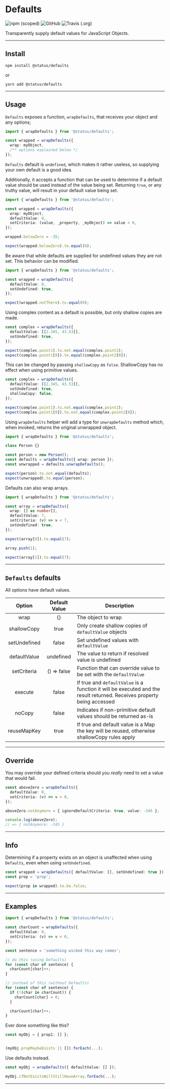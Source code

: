 # Defaults

![npm (scoped)](https://img.shields.io/npm/v/@status/defaults.svg?style=plastic)
![GitHub](https://img.shields.io/github/license/jfrazx/defaults.svg?style=plastic)
![Travis (.org)](https://img.shields.io/travis/jfrazx/defaults.svg?style=plastic)

Transparently supply default values for JavaScript Objects.

---

## Install

`npm install @status/defaults`

or

`yarn add @status/defaults`

---

## Usage

`Defaults` exposes a function, `wrapDefaults`, that receives your object and any options;

```typescript
import { wrapDefaults } from '@status/defaults';

const wrapped = wrapDefaults({
  wrap: myObject,
  /** options explained below */
});
```

`Defaults` default is `undefined`, which makes it rather useless, so supplying your own default is a good idea.

Additionally, it accepts a function that can be used to determine if a default value should be used instead of the value being set. Returning `true`, or any truthy value, will result in your default value being set.

```typescript
import { wrapDefaults } from '@status/defaults';

const wrapped = wrapDefaults({
  wrap: myObject,
  defaultValue: 0,
  setCriteria: (value, _property, _myObject) => value < 0,
});

wrapped.belowZero = -35;

expect(wrapped.belowZero).to.equal(0);
```

Be aware that while defaults are supplied for undefined values they are not set. This behavior can be modified.

```typescript
import { wrapDefaults } from '@status/defaults';

const wrapped = wrapDefaults({
  defaultValue: 0,
  setUndefined: true,
});

expect(wrapped.notThere).to.equal(0);
```

Using complex content as a default is possible, but only shallow copies are made.

```typescript
const complex = wrapDefaults({
  defaultValue: [[2.345, 43.53]],
  setUndefined: true,
});

expect(complex.point1).to.not.equal(complex.point2);
expect(complex.point1[0]).to.equal(complex.point2[0]);
```

This can be changed by passing `shallowCopy` as `false`. ShallowCopy has no effect when using primitive values.

```typescript
const complex = wrapDefaults({
  defaultValue: [[2.345, 43.53]],
  setUndefined: true,
  shallowCopy: false,
});

expect(complex.point1).to.not.equal(complex.point2);
expect(complex.point1[0]).to.not.equal(complex.point2[0]);
```

Using `wrapDefaults` helper will add a type for `unwrapDefaults` method which, when invoked, returns the original unwrapped object.

```typescript
import { wrapDefaults } from '@status/defaults';

class Person {}

const person = new Person();
const defaults = wrapDefaults({ wrap: person });
const unwrapped = defaults.unwrapDefaults();

expect(person).to.not.equal(defaults);
expect(unwrapped).to.equal(person);
```

Defaults can also wrap arrays.

```typescript
import { wrapDefaults } from '@status/defaults';

const array = wrapDefaults({
  wrap: [] as number[],
  defaultValue: 7,
  setCriteria: (v) => v < 7,
  setUndefined: true,
});

expect(array[0]).to.equal(7);

array.push(1);

expect(array[1]).to.equal(7);
```

---

## `Defaults` defaults

All options have default values.

|    Option    | Default Value | Description                                                                                                            |
| :----------: | :-----------: | ---------------------------------------------------------------------------------------------------------------------- |
|     wrap     |      {}       | The object to wrap                                                                                                     |
| shallowCopy  |     true      | Only create shallow copies of `defaultValue` objects                                                                   |
| setUndefined |     false     | Set undefined values with `defaultValue`                                                                               |
| defaultValue |   undefined   | The value to return if resolved value is undefined                                                                     |
| setCriteria  |  () => false  | Function that can override value to be set with the `defaultValue`                                                     |
|   execute    |     false     | If true and `defaultValue` is a function it will be executed and the result returned. Receives property being accessed |
|    noCopy    |     false     | Indicates if non-primitive default values should be returned as-is                                                     |
| reuseMapKey  |     true      | If true and default value is a Map the key will be reused, otherwise shallowCopy rules apply                           |

---

## Override

You may override your defined criteria should you _really_ need to set a value that would fail.

```typescript
const aboveZero = wrapDefaults({
  defaultValue: 0,
  setCriteria: (v) => v < 0,
});

aboveZero.notAnymore = { ignoreDefaultCriteria: true, value: -345 };

console.log(aboveZero);
// => { notAnymore: -345 }
```

---

## Info

Determining if a property exists on an object is unaffected when using `Defaults`, even when using `setUndefined`.

```typescript
const wrapped = wrapDefaults({ defaultValue: [], setUndefined: true });
const prop = 'prop';

expect(prop in wrapped).to.be.false;
```

---

## Examples

```typescript
import { wrapDefaults } from '@status/defaults';

const charCount = wrapDefaults({
  defaultValue: 0,
  setCriteria: (v) => v < 0,
});

const sentence = 'something wicked this way comes';

// do this (using Defaults)
for (const char of sentence) {
  charCount[char]++;
}

// instead of this (without Defaults)
for (const char of sentence) {
  if (!(char in charCount)) {
    charCount[char] = 0;
  }

  charCount[char]++;
}
```

Ever done something like this?

```typescript
const myObj = { prop1: [] };


(myObj.propMaybeExists || []).forEach(...);
```

Use defaults instead.

```typescript
const myObj = wrapDefaults({ defaultValue: [] });

myObj.ifNotExistsWillStillHaveArray.forEach(...);
```

---
